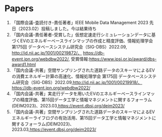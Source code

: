 # Papers

1. 「国際会議-査読付き-責任著者」IEEE Mobile Data Management 2023 先日（2023.02）投稿しました。今は結果待ち
2. 「国内会議-責任著者-受賞した」仮想定速走行シミュレーションデータに基づくEVのエネルギーベースラインマップの作成と精度評価、情報処理学会 第175回 データベースシステム研究会（SIG-DBS）2022.09, http://id.nii.ac.jp/1001/00219872/、 https://db-event.jpn.org/webdbw2022/, 受賞情報:https://www.ipsj.or.jp/award/dbs-award1.html
3. 「国内会議-共著」空間サンプリングされた道路データのスキーマによるEVの消費エネルギー計算の高速化、情報処理学会 第175回 データベースシステム研究会（SIG-DBS）2022.09,http://id.nii.ac.jp/1001/00219918/、https://db-event.jpn.org/webdbw2022/
4. 「国内会議-共著」実走行データを用いたEVのエネルギーベースラインマップの精度評価、第15回データ工学と情報マネジメントに関するフォーラム(DEIM2023)、2023.03,https://event.dbsj.org/deim2023/
5. 「国内会議-共著」空間サンプリングされた道路データのスキーマによるEVエネルギーライフログの有効活用、第15回データ工学と情報マネジメントに関するフォーラム(DEIM2023)、2023.03,https://event.dbsj.org/deim2023/
